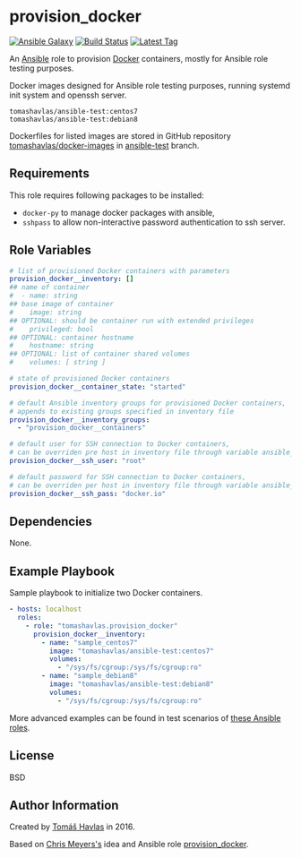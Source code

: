 provision_docker
================

[![Ansible Galaxy][galaxy_image]][galaxy_link]
[![Build Status][travis_image]][travis_link]
[![Latest Tag][tag_image]][tag_link]

An [Ansible](https://www.ansible.com/) role to provision [Docker](https://www.docker.com/) containers, mostly for Ansible role testing purposes.

Docker images designed for Ansible role testing purposes, running systemd init system and openssh server.
```
tomashavlas/ansible-test:centos7
tomashavlas/ansible-test:debian8
```
Dockerfiles for listed images are stored in GitHub repository [tomashavlas/docker-images](https://github.com/tomashavlas/docker-images) in [ansible-test](https://github.com/tomashavlas/docker-images/tree/ansible-test) branch.

Requirements
------------

This role requires following packages to be installed:

- `docker-py` to manage docker packages with ansible,
- `sshpass` to allow non-interactive password authentication to ssh server.

Role Variables
--------------

```yaml
# list of provisioned Docker containers with parameters
provision_docker__inventory: []
## name of container
#  - name: string
## base image of container
#    image: string
## OPTIONAL: should be container run with extended privileges
#    privileged: bool
## OPTIONAL: container hostname
#    hostname: string
## OPTIONAL: list of container shared volumes
#    volumes: [ string ]

# state of provisioned Docker containers
provision_docker__container_state: "started"

# default Ansible inventory groups for provisioned Docker containers,
# appends to existing groups specified in inventory file
provision_docker__inventory_groups:
  - "provision_docker__containers"

# default user for SSH connection to Docker containers,
# can be overriden pre host in inventory file through variable ansible_ssh_user
provision_docker__ssh_user: "root"

# default password for SSH connection to Docker containers,
# can be overriden per host in inventory file through variable ansible_ssh_pass
provision_docker__ssh_pass: "docker.io"
```

Dependencies
------------

None.

Example Playbook
----------------

Sample playbook to initialize two Docker containers.
```yaml
- hosts: localhost
  roles:
    - role: "tomashavlas.provision_docker"
      provision_docker__inventory:
        - name: "sample_centos7"
          image: "tomashavlas/ansible-test:centos7"
          volumes:
            - "/sys/fs/cgroup:/sys/fs/cgroup:ro"
        - name: "sample_debian8"
          image: "tomashavlas/ansible-test:debian8"
          volumes:
            - "/sys/fs/cgroup:/sys/fs/cgroup:ro"
```

More advanced examples can be found in test scenarios of [these Ansible roles](https://github.com/search?q=user%3Atomashavlas+ansible-role).

License
-------

BSD

Author Information
------------------

Created by [Tomáš Havlas](https://github.com/tomashavlas) in 2016.

Based on [Chris Meyers's](https://github.com/chrismeyersfsu) idea and Ansible role [provision_docker](https://github.com/chrismeyersfsu/provision_docker).


[galaxy_image]: https://img.shields.io/badge/galaxy-tomashavlas.provision__docker-blue.svg?style=flat
[galaxy_link]: https://galaxy.ansible.com/tomashavlas/provision_docker/
[tag_image]: https://img.shields.io/github/tag/tomashavlas/ansible-role-provision_docker.svg
[tag_link]: https://github.com/tomashavlas/ansible-role-provision_docker/tags
[travis_image]: https://travis-ci.org/tomashavlas/ansible-role-provision_docker.svg?branch=master
[travis_link]: https://travis-ci.org/tomashavlas/ansible-role-provision_docker/
